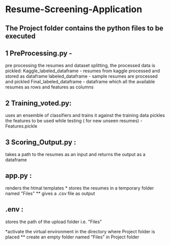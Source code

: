 # Resume-Screening-Application
## The Project folder contains the python files to be executed 
## 1 PreProcessing.py -  
pre processing the resumes and dataset splitting, 
the processed data is pickled:
Kaggle_labeled_dataframe - resumes from kaggle processed and stored as dataframe
labeled_dataframe - sample resumes are processed and pickled 
Final_labeled_dataframe - dataframe which all the available resumes as rows and features as columns
## 2 Training_voted.py:
uses an ensemble of classifiers and trains it against the training data
pickles the features to be used while testing ( for new unseen resumes) - Features.pickle
## 3 Scoring_Output.py :
takes a path to the resumes as an input and returns the output as a dataframe

## app.py :
renders the htmal templates *
stores the resumes in a temporary folder named "Files" **
gives a .csv file as output

## .env :
stores the path of the upload folder i.e. "Files"

*activate the virtual environment in the directory where Project folder is placed
** create an empty folder named "Files" in Project folder

